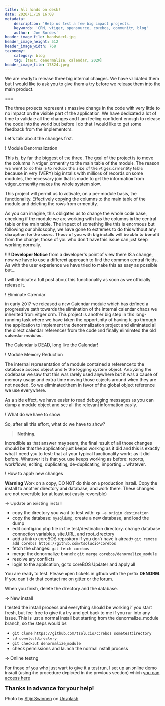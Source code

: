 ```yaml
---
title: All hands on desk!
date: 2020/11/19 16:08
metadata:
    description: 'Help us test a few big impact projects.'
    keywords: 'CRM, vtiger, opensource, corebos, community, blog'
    author: 'Joe Bordes'
header_image_file: handsdeck.jpg
header_image_height: 512
header_image_width: 768
taxonomy:
    category: blog
    tag: [test, denormalize, calendar, 2020]
header_image_file: 17824.jpeg
---
```


We are ready to release three big internal changes. We have validated them but I would like to ask you to give them a try before we release them into the main product.

===

The three projects represent a massive change in the code with very little to no impact on the visible part of the application. We have dedicated a lot of time to validate all the changes and I am feeling confident enough to release the code into the world but before I do that I would like to get some feedback from the implementors.

Let's talk about the changes first.

 ! Module Denormalization

This is, by far, the biggest of the three. The goal of the project is to move the columns in vtiger_crmentity to the main table of the module. The reason we want to do this is to reduce the size of the vtiger_crmentity table because in very (VERY) big installs with millions of records on some modules, the necessary join that is made to get the information from vtiger_crmentity makes the whole system slow.

This project will permit us to activate, on a per-module basis, the functionality. Effectively copying the columns to the main table of the module and deleting the rows from crmentity.

As you can imagine, this obligates us to change the whole code base, checking if the module we are working with has the columns in the central table or the main table. The impact of something like this is enormous but following our philosophy, we have gone to extremes to do this without any disruption for the users. Those of you with big installs will be able to benefit from the change, those of you who don't have this issue can just keep working normally.

 !!!! **Developer Notice** from a developer's point of view there IS a change, now we have to use a different approach to find the common central fields. As with the user experience we have tried to make this as easy as possible but...

I will dedicate a full post about this functionality as soon as we officially release it.

 ! Eliminate Calendar

In early 2017 we released a new Calendar module which has defined a progressive path towards the elimination of the internal calendar chaos we inherited from vitger crm. This project is another big step in this long-running task where we have taken the opportunity of having to go through the application to implement the denormalization project and eliminated all the direct calendar references from the code and finally eliminated the old calendar modules.

The Calendar is DEAD, long live the Calendar!

 ! Module Memory Reduction

The internal representation of a module contained a reference to the database access object and to the logging system object. Analyzing the codebase we saw that this was rarely used anywhere but it was a cause of memory usage and extra time moving those objects around when they are not needed. So we eliminated them in favor of the global object reference we use everywhere.

As a side effect, we have easier to read debugging messages as you can dump a module object and see all the relevant information easily.

 ! What do we have to show

So, after all this effort, what do we have to show?

> **Nothing**.

Incredible as that answer may seem, the final result of all those changes should be that the application just keeps working as it did and this is exactly what I need you to test: that all your typical functionality works as it did before. Whatever it is that you use keeps working as before: reports, workflows, editing, duplicating, de-duplicating, importing... whatever.

 ! How to apply new changes

**Warning** Work on a copy, DO NOT do this on a production install. Copy the install to another directory and database, and work there. These changes are not reversible (or at least not easily reversible)

=> Update an existing install

- copy the directory you want to test with: `cp -a origin destination`
- copy the database: `mysqldump`, create a new database, and load the dump
- edit config.inc.php file in the test/destination directory. change database connection variables, site_URL, and root_directory
- add a link to coreBOS repository if you don't have it already `git remote add corebos https://github.com/tsolucio/corebos`
- fetch the changes: `git fetch corebos`
- merge the denormalize branch: `git merge corebos/denormalize_module`
- resolve any conflicts
- login to the application, go to coreBOS Updater and apply all

You are ready to test. Please open tickets in github with the prefix **DENORM**. If you can't do that contact me on [gitter](https://gitter.im/corebos/discuss) or the [forum](https://discussions.corebos.org/).

When you finish, delete the directory and the database.

=> New install

I tested the install process and everything should be working if you start fresh, but feel free to give it a try and get back to me if you run into any issue. This is just a normal install but starting from the denormalize_module branch, so the steps would be:

- `git clone https://github.com/tsolucio/corebos sometestdirectory`
- `cd sometestdirectory`
- `git checkout denormalize_module`
- check permissions and launch the normal install process

=> Online testing

For those of you who just want to give it a test run, I set up an online demo install (using the procedure depicted in the previous section) which [you can access here](http://test.coreboscrm.com/denorm)


**<span style="font-size:large">Thanks in advance for your help!</span>**

<span>Photo by <a href="https://unsplash.com/@stijnswinnen?utm_source=unsplash&amp;utm_medium=referral&amp;utm_content=creditCopyText">Stijn Swinnen</a> on <a href="https://unsplash.com/s/photos/hands-on-deck?utm_source=unsplash&amp;utm_medium=referral&amp;utm_content=creditCopyText">Unsplash</a></span>